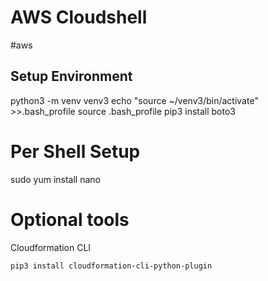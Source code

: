 # AWS Cloudshell
#aws

## Setup Environment
python3 -m venv venv3
echo "source ~/venv3/bin/activate" >>.bash_profile
source .bash_profile
pip3 install boto3

# Per Shell Setup
sudo yum install nano

# Optional tools
Cloudformation CLI
```
pip3 install cloudformation-cli-python-plugin
```

